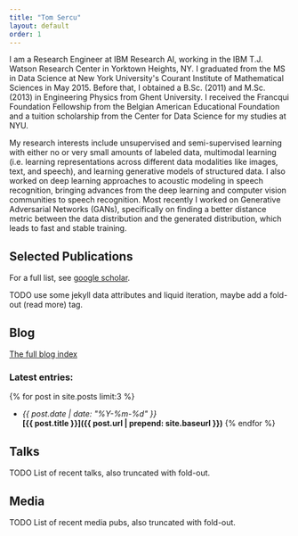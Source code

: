 ```yaml
---
title: "Tom Sercu"
layout: default
order: 1
---
```

I am a Research Engineer at IBM Research AI, working in the IBM T.J. Watson Research Center in Yorktown Heights, NY.
I graduated from the MS in Data Science at New York University's Courant Institute of Mathematical Sciences in May 2015.
Before that, I obtained a B.Sc. (2011) and M.Sc. (2013) in Engineering Physics from Ghent University.
I received the Francqui Foundation Fellowship from the Belgian American Educational Foundation and
a tuition scholarship from the Center for Data Science for my studies at NYU.

My research interests include
unsupervised and semi-supervised learning with either no or very small amounts of labeled data,
multimodal learning (i.e. learning representations across different data modalities like images, text, and speech),
and learning generative models of structured data.
I also worked on deep learning approaches to acoustic modeling in speech recognition,
bringing advances from the deep learning and computer vision communities to speech recognition.
Most recently I worked on Generative Adversarial Networks (GANs), specifically on finding a better distance metric
between the data distribution and the generated distribution, which leads to fast and stable training.

## Selected Publications
For a full list, see [google scholar](https://scholar.google.com/citations?user=FMJePIUAAAAJ).

TODO use some jekyll data attributes and liquid iteration, maybe add a fold-out (read more) tag.

## Blog
[The full blog index](blog)

### Latest entries:
{% for post in site.posts limit:3 %}    
- *{{ post.date | date: "%Y-%m-%d" }}*   
   **[{{ post.title }}]({{ post.url | prepend: site.baseurl }})**
{% endfor %}

## Talks
TODO List of recent talks, also truncated with fold-out. 

## Media
TODO List of recent media pubs, also truncated with fold-out. 


